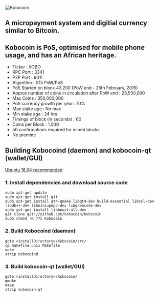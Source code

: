 ![Kobocoin](http://kobocoin.com/KobocoinLogoNew.png "Kobocoin")
## A micropayment system and digitial currency similar to Bitcoin. 
## Kobocoin is PoS, optimised for mobile phone usage, and has an African heritage.


+ Ticker : KOBO
+ RPC Port : 3341
+ P2P Port : 9011
+ Algorithm : X15 PoW/PoS
+ PoS Started on block 43,200 (PoW end - 25th February, 2015)
+ Approx number of coins in circulation after PoW end : 23,500,000
+ Max Coins : 350,000,000
+ PoS currency growth per year : 10%
+ Max stake age : No max
+ Min stake age : 24 hrs
+ Timings of block (in seconds) : 60
+ Coins per Block : 1,000
+ 50 confirmations required for mined blocks
+ No premine

## Building Kobocoind (daemon) and kobocoin-qt (wallet/GUI)
[Ubuntu 16.04 recommended](http://releases.ubuntu.com/16.04/ "Ubuntu 16.04")
### 1. Install dependencies and download source code
```
sudo apt-get update
sudo apt-get install git
sudo apt-get install qt4-qmake libqt4-dev build-essential libssl-dev libdb++-dev libminiupnpc-dev libqrencode-dev
sudo apt-get install libboost-all-dev
git clone git://github.com/kobocoin/Kobocoin
sudo chmod -R 775 Kobocoin
```
### 2. Build Kobocoind (daemon)
```
goto <installDirectory>/Kobocoin/src/
cp makefile.unix Makefile
make
strip Kobocoind
```

### 3. Build kobocoin-qt (wallet/GUI)
```
goto <installDirectory>/Kobocoin/
qmake
make
strip kobocoin-qt
```
